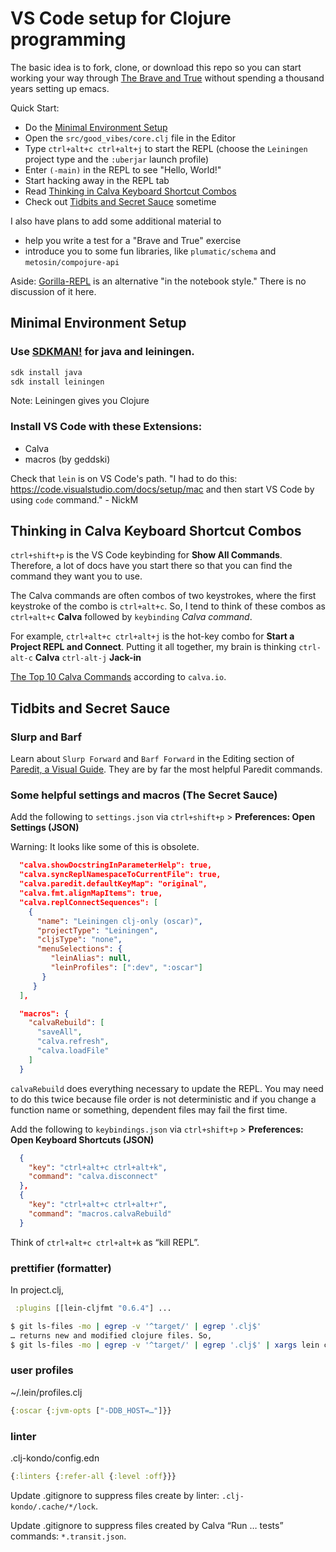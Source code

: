 # VS Code setup for Clojure programming

The basic idea is to fork, clone, or download this repo so you can
start working your way through
[The Brave and True](https://www.braveclojure.com/clojure-for-the-brave-and-true/)
without spending a thousand years setting up emacs.

Quick Start:

- Do the [Minimal Environment Setup](#minimal-environment-setup)
- Open the `src/good_vibes/core.clj` file in the Editor
- Type `ctrl+alt+c ctrl+alt+j` to start the REPL (choose the `Leiningen` project type and the `:uberjar` launch profile)
- Enter `(-main)` in the REPL to see "Hello, World!"
- Start hacking away in the REPL tab
- Read [Thinking in Calva Keyboard Shortcut Combos](#thinking-in-calva-keyboard-shortcut-combos)
- Check out [Tidbits and Secret Sauce](#tidbits-and-secret-sauce) sometime

I also have plans to add some additional material to

- help you write a test for a "Brave and True" exercise
- introduce you to some fun libraries, like `plumatic/schema` and `metosin/compojure-api`

Aside: [Gorilla-REPL](http://gorilla-repl.org/) is an alternative "in the notebook style."  There is no discussion of it here.

## Minimal Environment Setup

### Use [SDKMAN!](https://sdkman.io/) for java and leiningen.

```bash
sdk install java
sdk install leiningen
```

Note: Leiningen gives you Clojure

### Install VS Code with these Extensions:

- Calva
- macros (by geddski)

Check that `lein` is on VS Code's path. "I had to do this: <https://code.visualstudio.com/docs/setup/mac> and then start VS Code by using `code` command." - NickM

## Thinking in Calva Keyboard Shortcut Combos

`ctrl+shift+p` is the VS Code keybinding for **Show All Commands**. Therefore, a lot of docs have you start there so that you can find the command they want you to use.

The Calva commands are often combos of two keystrokes, where the first keystroke of the combo is `ctrl+alt+c`.  So, I tend to think of these combos as `ctrl+alt+c` **Calva** followed by `keybinding` *Calva command*.

For example, `ctrl+alt+c ctrl+alt+j` is the hot-key combo for **Start a Project REPL and Connect**.  Putting it all together, my brain is thinking `ctrl-alt-c` **Calva** `ctrl-alt-j` **Jack-in**

[The Top 10 Calva Commands](https://calva.io/commands-top10/) according to `calva.io`.

## Tidbits and Secret Sauce

### Slurp and Barf

Learn about `Slurp Forward` and `Barf Forward` in the Editing section
of [Paredit, a Visual Guide](https://calva.io/paredit/).
They are by far the most helpful Paredit commands.

### Some helpful settings and macros (The Secret Sauce)

Add the following to `settings.json` via `ctrl+shift+p` > **Preferences: Open Settings (JSON)**

Warning: It looks like some of this is obsolete.

```json
  "calva.showDocstringInParameterHelp": true,
  "calva.syncReplNamespaceToCurrentFile": true,
  "calva.paredit.defaultKeyMap": "original",
  "calva.fmt.alignMapItems": true,
  "calva.replConnectSequences": [
    {
      "name": "Leiningen clj-only (oscar)",
      "projectType": "Leiningen",
      "cljsType": "none",
      "menuSelections": {
         "leinAlias": null,
         "leinProfiles": [":dev", ":oscar"]
       }
     }
  ],

  "macros": {
    "calvaRebuild": [
      "saveAll",
      "calva.refresh",
      "calva.loadFile"
    ]
  }
```

`calvaRebuild` does everything necessary to update the REPL. You may need to do this twice because file order is not deterministic and if you change a function name or something, dependent files may fail the first time.

Add the following to `keybindings.json` via `ctrl+shift+p` > **Preferences: Open Keyboard Shortcuts (JSON)**

```json
  {
    "key": "ctrl+alt+c ctrl+alt+k",
    "command": "calva.disconnect"
  },
  {
    "key": "ctrl+alt+c ctrl+alt+r",
    "command": "macros.calvaRebuild"
  }
```

Think of `ctrl+alt+c ctrl+alt+k` as “kill REPL”.

### prettifier (formatter)

In project.clj,

```clojure
 :plugins [[lein-cljfmt "0.6.4"] ...
```

```bash
$ git ls-files -mo | egrep -v '^target/' | egrep '.clj$'
… returns new and modified clojure files. So,
$ git ls-files -mo | egrep -v '^target/' | egrep '.clj$' | xargs lein cljfmt check
```

### user profiles

~/.lein/profiles.clj

```clojure
{:oscar {:jvm-opts ["-DDB_HOST=…"]}}
```

### linter

.clj-kondo/config.edn

```clojure
{:linters {:refer-all {:level :off}}}
```

Update .gitignore to suppress files create by linter: `.clj-kondo/.cache/*/lock`.

Update .gitignore to suppress files created by Calva “Run … tests” commands: `*.transit.json`.

